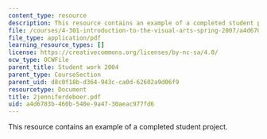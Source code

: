 ```yaml
---
content_type: resource
description: This resource contains an example of a completed student project.
file: /courses/4-301-introduction-to-the-visual-arts-spring-2007/a4d6703b460b540e9a4730aeac977fd6_2jenniferdeboer.pdf
file_type: application/pdf
learning_resource_types: []
license: https://creativecommons.org/licenses/by-nc-sa/4.0/
ocw_type: OCWFile
parent_title: Student work 2004
parent_type: CourseSection
parent_uid: d8c0f18b-d364-943c-ca0d-62602a9d06f9
resourcetype: Document
title: 2jenniferdeboer.pdf
uid: a4d6703b-460b-540e-9a47-30aeac977fd6
---
```

This resource contains an example of a completed student project.